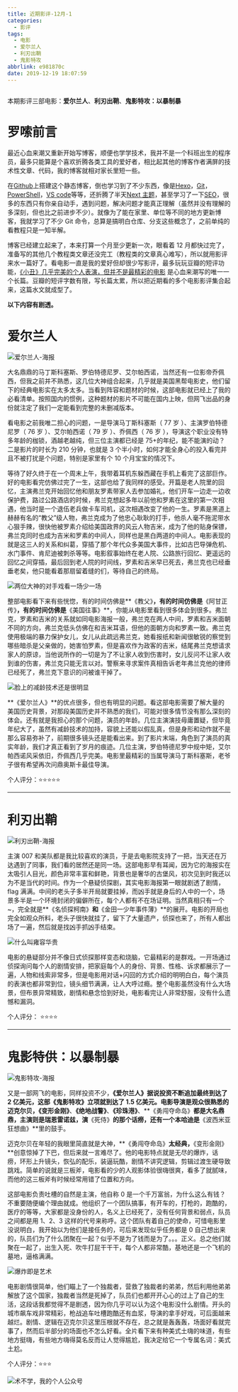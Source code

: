 ```yaml
---
title: 近期影评-12月-1
categories:
  - 影评
tags:
  - 电影
  - 爱尔兰人
  - 利刃出鞘
  - 鬼影特攻
abbrlink: e981870c
date: 2019-12-19 18:07:59
---
```


<img src="https://s2.ax1x.com/2019/12/19/Qq4eRx.jpg" alt=""  />

本期影评三部电影：**爱尔兰人**、**利刃出鞘**、**鬼影特攻：以暴制暴**

# 罗嗦前言

最近心血来潮又重新开始写博客，顺便也学学技术，我并不是一个科班出生的程序员，最多只能算是个喜欢折腾各类工具的爱好者，相比起其他的博客作者满屏的技术性文章、代码，我的博客就相对家长里短一些。

在[Github](https://github.com/)上搭建这个静态博客，倒也学习到了不少东西，像是[Hexo](https://hexo.io/zh-cn/)，[Git](https://git-scm.com/)，[PowerShell](https://docs.microsoft.com/zh-cn/powershell/)，[VS code](https://code.visualstudio.com/)等等，还折腾了半天[Next 主题](https://theme-next.iissnan.com/)，甚至学习了一下[SEO](https://zh.wikipedia.org/wiki/%E6%90%9C%E5%B0%8B%E5%BC%95%E6%93%8E%E6%9C%80%E4%BD%B3%E5%8C%96)，很多的东西只有你亲自动手，遇到问题，解决问题才能真正理解（虽然并没有理解的多深刻，但也比之前进步不少）。就像为了能在家里、单位等不同的地方更新博客，我就学习了不少 Git 命令，总算是搞明白仓库、分支这些概念了，之前单纯的看教程只是一知半解。

博客已经建立起来了，本来打算一个月至少更新一次，眼看着 12 月都快过完了，准备写的其他几个教程类文章还没完工（教程类的文章真心难写），所以就用影评来水一篇好了。看电影一直是我的爱好但却很少写影评，最多玩玩豆瓣的短评功能，[《小丑》几乎完美的个人表演，但并不是最精彩的电影](https://kekeyu2266.github.io/posts/29d3ca6d.html) 是心血来潮写的唯一一个长篇。豆瓣的短评字数有限，写长篇太累，所以把近期看的多个电影影评集合起来，这篇水文就成型了。

**以下内容有剧透。**

 <!-- more -->

# 爱尔兰人

![爱尔兰人-海报](https://i.loli.net/2019/12/23/6W52bK1RslhFnU3.jpg)

大名鼎鼎的马丁斯科塞斯、罗伯特德尼罗、艾尔帕西诺，当然还有一位影帝乔佩西，但我之前并不熟悉，这几位大神组合起来，几乎就是美国黑帮电影史，他们留下的经典电影实在太多太多。当看到阵容和题材的时候，这部电影就已经上了我的必看清单。按照国内的惯例，这种题材的影片不可能在国内上映，但网飞出品的身份就注定了我们一定能看到完整的未删减版本。

看电影之前我唯二担心的问题，一是导演马丁斯科塞斯（ 77 岁 ）、主演罗伯特德尼罗（ 76 岁 ）、艾尔帕西诺（ 79 岁 ）、乔佩西（ 76 岁 ），导演这个职业没有特多年龄的枷锁，酒越老越纯，但三位主演都已经是 75+的年纪，能不能演的动？二是影片的时长为 210 分钟，也就是 3 个半小时，如何才能全身心的投入看完并且不被打扰是个问题，特别是家里有个 10 个月宝宝的情况下。

等待了好久终于在一个周末上午，我带着耳机东躲西藏在手机上看完了这部巨作。好的电影看完仿佛过完了一生，这部也给了我同样的感受。开篇是老人院里的回忆，主演弗兰克开始回忆他和朋友罗素带家人去参加婚礼，他们开车一边走一边收保护费，路过公路酒店的时候，弗兰克想起多年以前他和罗素在这里的第一次相遇，他当时是一个退伍老兵做卡车司机，这次相遇改变了他的一生。罗素是黑道上赫赫有名的“教父”级人物，弗兰克成为了他忠心耿耿的打手，他杀人毫不拖泥带水心狠手辣，很快他被罗素介绍给美国政界的风云人物吉米，成为了他的贴身保镖，弗兰克同时也成为吉米和罗素的中间人，同样也是黑白两道的中间人。电影表现的就是这三人的关系和纠葛，穿插了那个年代众多美国大事件，比如古巴导弹危机、水门事件、肯尼迪被刺杀等等。电影叙事始终在老人院、公路旅行回忆、更遥远的回忆之间穿插，最后回到老人院的时间线，罗素和吉米早已死去，弗兰克也已经垂垂老矣，他只能看着那扇留着缝的们，等待自己的终局。

<img src="https://s2.ax1x.com/2019/12/19/QqfW90.jpg" alt="两位大神的对手戏看一场少一场"  />

整部电影看下来有些恍惚，有的时间仿佛是**《教父》**，有的时间仿佛是**《阿甘正传》**，有的时间仿佛是**《美国往事》**，你能从电影里看到很多体会到很多。弗兰克，罗素和吉米的关系就如同电影海报一般，弗兰克在两人中间，罗素和吉米面朝不同的方向，弗兰克低头仿佛在和吉米耳语，但他的面朝方向和罗素一致。弗兰克使用极端的暴力保护女儿，女儿从此疏远弗兰克，她看报纸和新闻很敏锐的察觉到哪些暗杀是父亲做的，她害怕罗素，但是喜欢作为政客的吉米，结尾弗兰克想请求家人的原谅，当他说所作的一切是为了不让家人收到伤害时，女儿反问不让家人收到谁的伤害，弗兰克只能无言以对。警察来寻求案件真相告诉老年弗兰克他的律师已经死了，弗兰克下意识的问被谁干掉了。

<img src="https://s2.ax1x.com/2019/12/19/QqfcAs.jpg" alt="脸上的减龄技术还是很明显"  />

**《爱尔兰人》**的优点很多，但也有明显的问题。看这部电影需要了解大量的美国历史背景，对那段美国历史并不熟悉的我们，可能对很多情节没有那么深刻的体会。还有就是我担心的那个问题，演员的年龄。几位主演演技毋庸置疑，但毕竟年纪大了，虽然有减龄技术的加持，容貌上还能以假乱真，但是身形和动作就不是那么容易弥补了，前期很多镜头还是能看出来。到了影片末端，角色到了演员的真实年龄，我们才真正看到了岁月的痕迹。几位主演，罗伯特德尼罗中规中矩，艾尔帕西诺风采依旧，乔佩西几乎完美。电影里最精彩的当属导演马丁斯科塞斯，老爷子很有希望再次问鼎奥斯卡最佳导演。

个人评分：⭐⭐⭐⭐⭐

---

# 利刃出鞘

![利刃出鞘-海报](https://i.loli.net/2019/12/23/n5JW3y7Spj2aUKM.jpg)

主演 007 和美队都是我比较喜欢的演员，于是去电影院支持了一把，当天还在万达遇到了同事，我们看的居然还是同一场。这部电影早有耳闻，因为它的海报实在太吸引人目光，颜色非常丰富和鲜艳，背景也是奢华的古堡风，初次见到时我还以为不是当代的时间。作为一个悬疑侦探剧，其实电影海报第一眼就剧透了剧情，flag 满满。中间的老头子多半开局就要挂掉，而凶手就是身后的人中的一个，场景多半是一个环境封闭的偏僻所在，每个人都有不在场证明。当然真相只有一个~，完全就是**《名侦探柯南》**和**《金田一少年事件薄》**的展开。电影的开局也完全如观众所料，老头子很快就挂了，留下了大量遗产，侦探也来了，所有人都出场了一遍，然后就是找凶手抓凶手结束。

<img src="https://s2.ax1x.com/2019/12/19/QqRI2T.jpg" alt="什么叫雍容华贵" />

电影的悬疑部分并不像日式侦探那样变态和烧脑，它最精彩的是群戏。一开场通过侦探询问每个人的剧情安排，把家庭每个人的身份、背景、性格、诉求都展示了一遍，人物和线索非常多，但是电影用对话+闪回的方式介绍的明明白白，每个演员的表演也都非常到位，镜头细节满满，让人大呼过瘾。整个电影虽然没有什么大场景，但布景异常精致，剧情和悬念恰到好处，电影看完让人非常舒服，没有什么遗憾和漏洞。

个人评分： ⭐⭐⭐⭐

---

# 鬼影特供：以暴制暴

![鬼影特攻-海报](https://i.loli.net/2019/12/23/1eAFmZqbXOou7Rs.jpg)

又是一部网飞的电影，同样投资不少，**《爱尔兰人》**据说投资不断追加最终到达了 2 亿美元，这部**《鬼影特攻》**立项就到达了 1.5 亿美元。电影导演是观众很熟悉的迈克尔贝，**《变形金刚》**、**《绝地战警》**、**《珍珠港》**、**《勇闯夺命岛》**都是大名鼎鼎，主演则是瑞恩雷诺兹，演**《死侍》**的那个话痨，还有一个本哈迪是**《波西米亚狂想曲》**里的鼓手。

迈克尔贝在年轻的我眼里简直就是大神，**《勇闯夺命岛》**太经典，**《变形金刚》**创意惊掉了下巴，但后来就一言难尽了。他的电影特点就是无尽的爆炸，话痨，环形上升镜头，恢弘的配乐，装逼玩酷，剧情不讲究逻辑，剪辑过渡生硬导致跳戏。简单的说就是三板斧，电影看的少的人观影体验很嗨很爽，看多了就腻味，而他的这三板斧有时候经常用错了位置和方向。

这部电影负责吐槽的自然是主演，他自称 0 是一个千万富翁，为什么这么有钱？不重要随便编个理由就成。他组织了一个团队搞事，有开车的，打枪的，跑酷的，医疗的等等，大家都是没身份的人，名义上已经死了，没有任何背景和弱点，队员之间都是用 1、2、3 这样的代号来称呼。这个团队有着自己的使命，可惜电影里没说明白，我开始以为他们是接任务的，可后来发现似乎任务都是 0 自己想出来的，队员们为了什么团聚在一起？似乎不是为了钱而是为了。。。正义。总之他们就聚在一起了，出生入死、吹牛打屁干干干，每个人都非常酷，基地还是一个飞机的墓地，逼格满满。

<img src="https://s2.ax1x.com/2019/12/19/QqfX36.jpg" alt="爆炸即是艺术" />

电影剧情很简单，他们瞄上了一个独裁者，营救了独裁者的弟弟，然后利用他弟弟解放了这个国家，独裁者当然是死掉了，队员们也都开开心心的过上了自己的生活，这段话我都觉得不是剧透，因为你几乎可以认为这个电影没什么剧情。开头的城市飙车戏非常精彩，枪战追车吐槽跑酷还有血浆，导演的拿手好戏，可后面越来越烂。剧情、逻辑在迈克尔贝这里压根就不存在，总之就是轰轰轰，场面好看就完事了，然而后半部分的场面也不怎么好看。全片看下来有种美式土嗨的味道，有些地方挺嗨，有些地方嗨得莫名反而让人觉得尴尬，我决定给它一个专属名词：美式土尬。

个人评分：⭐⭐⭐

![术不学，我的个人公众号](https://s2.ax1x.com/2019/11/27/Q9HlPe.png)
